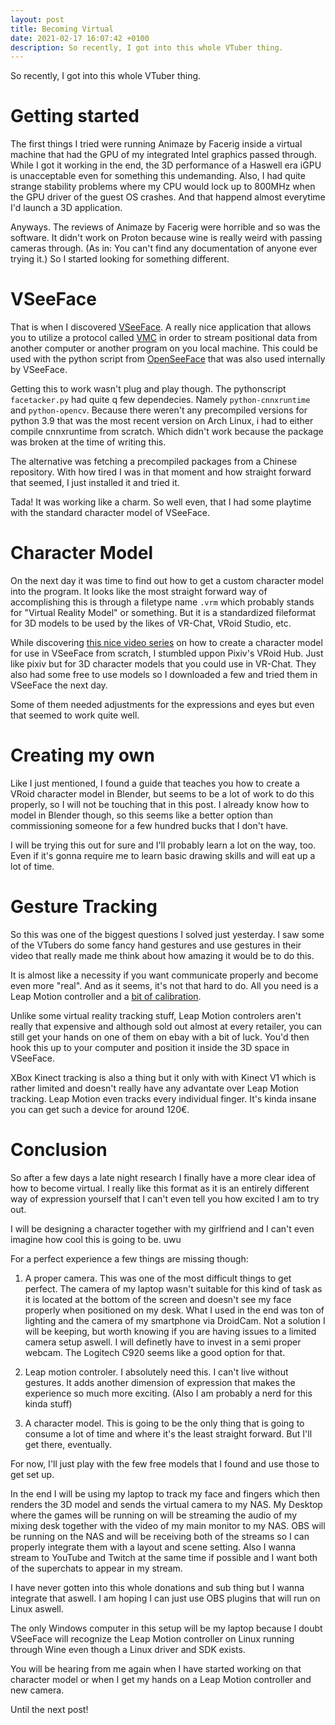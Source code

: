 ```yaml
---
layout: post
title: Becoming Virtual
date: 2021-02-17 16:07:42 +0100
description: So recently, I got into this whole VTuber thing.
---
```



So recently, I got into this whole VTuber thing.

# Getting started

The first things I tried were running Animaze by Facerig inside a virtual machine that had the GPU of my integrated Intel graphics passed through.
While I got it working in the end, the 3D performance of a Haswell era iGPU is unacceptable even for something this undemanding.
Also, I had quite strange stability problems where my CPU would lock up to 800MHz when the GPU driver of the guest OS crashes. And that happend almost everytime I'd launch a 3D application.

Anyways. 
The reviews of Animaze by Facerig were horrible and so was the software.
It didn't work on Proton because wine is really weird with passing cameras through.
(As in: You can't find any documentation of anyone ever trying it.)
So I started looking for something different.

# VSeeFace

That is when I discovered [VSeeFace](https://vseeface.icu/). 
A really nice application that allows you to utilize a protocol called [VMC](https://protocol.vmc.info/Reference) in order to stream positional data from another computer or another program on you local machine.
This could be used with the python script from [OpenSeeFace](https://github.com/emilianavt/OpenSeeFace) that was also used internally by VSeeFace.

Getting this to work wasn't plug and play though.
The pythonscript `facetacker.py` had quite q few dependecies.
Namely `python-cnnxruntime` and `python-opencv`.
Because there weren't any precompiled versions for python 3.9 that was the most recent version on Arch Linux,
i had to either compile cnnxruntime from scratch. 
Which didn't work because the package was broken at the time of writing this.

The alternative was fetching a precompiled packages from a Chinese repository.
With how tired I was in that moment and how straight forward that seemed, I just installed it and tried it.

Tada! 
It was working like a charm.
So well even, that I had some playtime with the standard character model of VSeeFace.

# Character Model

On the next day it was time to find out how to get a custom character model into the program.
It looks like the most straight forward way of accomplishing this is through a filetype name `.vrm` which probably stands for "Virtual Reality Model" or something.
But it is a standardized fileformat for 3D models to be used by the likes of VR-Chat, VRoid Studio, etc.

While discovering [this nice video series]() on how to create a character model for use in VSeeFace from scratch, I stumbled uppon Pixiv's VRoid Hub.
Just like pixiv but for 3D character models that you could use in VR-Chat.
They also had some free to use models so I downloaded a few and tried them in VSeeFace the next day.

Some of them needed adjustments for the expressions and eyes but even that seemed to work quite well.

# Creating my own

Like I just mentioned, I found a guide that teaches you how to create a VRoid character model in Blender, but seems to be a lot of work to do this properly, so I will not be touching that in this post. 
I already know how to model in Blender though, so this seems like a better option than commissioning someone for a few hundred bucks that I don't have.

I will be trying this out for sure and I'll probably learn a lot on the way, too.
Even if it's gonna require me to learn basic drawing skills and will eat up a lot of time.

# Gesture Tracking

So this was one of the biggest questions I solved just yesterday.
I saw some of the VTubers do some fancy hand gestures and use gestures in their video that really made me think about how amazing it would be to do this.

It is almost like a necessity if you want communicate properly and become even more "real".
And as it seems, it's not that hard to do.
All you need is a Leap Motion controller and a [bit of calibration](https://www.youtube.com/watch?v=R2o7R3FCEio).

Unlike some virtual reality tracking stuff, Leap Motion controlers aren't really that expensive and although sold out almost at every retailer, you can still get your hands on one of them on ebay with a bit of luck.
You'd then hook this up to your computer and position it inside the 3D space in VSeeFace.

XBox Kinect tracking is also a thing but it only with with Kinect V1 which is rather limited and doesn't really have any advantate over Leap Motion tracking.
Leap Motion even tracks every individual finger.
It's kinda insane you can get such a device for around 120€.

# Conclusion

So after a few days a late night research I finally have a more clear idea of how to become virtual.
I really like this format as it is an entirely different way of expression yourself that I can't even tell you how excited I am to try out.

I will be designing a character together with my girlfriend and I can't even imagine how cool this is going to be. uwu

For a perfect experience a few things are missing though:

1. A proper camera.	
This was one of the most difficult things to get perfect. 
The camera of my laptop wasn't suitable for this kind of task as it is located at the bottom of the screen and doesn't see my face properly when positioned on my desk.
What I used in the end was ton of lighting and the camera of my smartphone via DroidCam.
Not a solution I will be keeping, but worth knowing if you are having issues to a limited camera setup aswell.
I will definetly have to invest in a semi proper webcam.
The Logitech C920 seems like a good option for that.

2. Leap motion controler.
I absolutely need this.
I can't live without gestures.
It adds another dimension of expression that makes the experience so much more exciting.
(Also I am probably a nerd for this kinda stuff)

3. A character model.
This is going to be the only thing that is going to consume a lot of time and where it's the least straight forward.
But I'll get there, eventually.

For now, I'll just play with the few free models that I found and use those to get set up.

<!-- eol -->

In the end I will be using my laptop to track my face and fingers which then renders the 3D model and sends the virtual camera to my NAS.
My Desktop where the games will be running on will be streaming the audio of my mixing desk together with the video of my main monitor to my NAS.
OBS will be running on the NAS and will be receiving both of the streams so I can properly integrate them with a layout and scene setting.
Also I wanna stream to YouTube and Twitch at the same time if possible and I want both of the superchats to appear in my stream.

I have never gotten into this whole donations and sub thing but I wanna integrate that aswell.
I am hoping I can just use OBS plugins that will run on Linux aswell.

The only Windows computer in this setup will be my laptop because I doubt VSeeFace will recognize the Leap Motion controller on Linux running through Wine even though a Linux driver and SDK exists.

You will be hearing from me again when I have started working on that character model or when I get my hands on a Leap Motion controller and new camera.

Until the next post!

